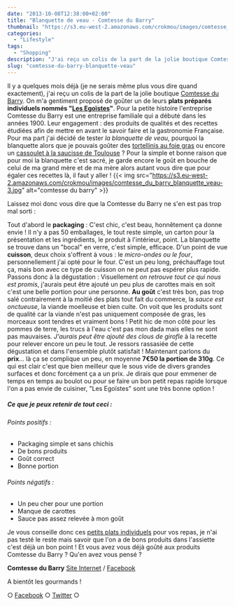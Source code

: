 ```yaml
---
date: "2013-10-08T12:38:00+02:00"
title: "Blanquette de veau - Comtesse du Barry"
thumbnail: "https://s3.eu-west-2.amazonaws.com/crokmou/images/comtesse_du_barry_blanquette_veau.jpg"
categories:
  - "Lifestyle"
tags:
  - "Shopping"
description: "J'ai reçu un colis de la part de la jolie boutique Comtesse du Barry, on m'a proposé de goûter un de leurs plats préparés individuels nommés \"Les Egoïstes\"."
slug: "comtesse-du-barry-blanquette-veau"
---
```


Il y a quelques mois déjà (je ne serais même plus vous dire quand exactement), j'ai reçu un colis de la part de la jolie boutique [Comtesse du Barry](http://www.comtessedubarry.com/). On m'a gentiment proposé de goûter un de leurs **plats préparés individuels nommés "[Les Egoïstes](http://www.comtessedubarry.com/les-egoistes-plats-individuels.html)"**. Pour la petite histoire l'entreprise Comtesse du Barry est une entreprise familiale qui a débuté dans les années 1900\. Leur engagement : des produits de qualités et des recettes étudiées afin de mettre en avant le savoir faire et la gastronomie Française. Pour ma part j'ai décidé de tester _la blanquette de veau_, pourquoi la blanquette alors que je pouvais goûter des [tortellinis au foie gras](http://www.comtessedubarry.com/tortellini-sauce-au-foie-gras-de-canard-4.html) ou encore un [cassoulet à la saucisse de Toulouse](http://www.comtessedubarry.com/cassoulet-gimontois-a-la-saucisse-de-toulouse-grillee-3.html) ? Pour la simple et bonne raison que pour moi la blanquette c'est sacré, je garde encore le goût en bouche de celui de ma grand mère et de ma mère alors autant vous dire que pour égaler ces recettes là, il faut y aller ! {{< img src="https://s3.eu-west-2.amazonaws.com/crokmou/images/comtesse_du_barry_blanquette_veau-3.jpg" alt="comtesse du barry" >}}

Laissez moi donc vous dire que la Comtesse du Barry ne s'en est pas trop mal sorti :

Tout d'abord le **packaging** : C'est chic, c'est beau, honnêtement ça donne envie ! Il n'y a pas 50 emballages, le tout reste simple, un carton pour la présentation et les ingrédients, le produit à l'intérieur, point. La blanquette se trouve dans un "bocal" en verre, c'est simple, efficace. D'un point de vue **cuisson**, deux choix s'offrent à vous : le _micro-ondes ou le four_, personnellement j'ai opté pour le four. C'est un peu long, préchauffage tout ça, mais bon avec ce type de cuisson on ne peut pas espérer plus rapide. Passons donc à la dégustation : Visuellement _on retrouve tout ce qui nous est promis_, j'aurais peut être ajouté un peu plus de carottes mais en soit c'est une belle portion pour une personne. **Au goût** c'est très bon, pas trop salé contrairement à la moitié des plats tout fait du commerce, la _sauce est onctueuse_, la viande moelleuse et bien cuite. On voit que les produits sont de qualité car la viande n'est pas uniquement composée de gras, les morceaux sont tendres et vraiment bons ! Petit hic de mon côté pour les pommes de terre, les trucs à l'eau c'est pas mon dada mais elles ne sont pas mauvaises. _J'aurais peut être ajouté des clous de girofle_ à la recette pour relever encore un peu le tout. Je ressors rassasiée de cette dégustation et dans l'ensemble plutôt satisfait ! Maintenant parlons du **prix**... là ça se complique un peu, en moyenne **7€50 la portion de 310g**. Ce qui est clair c'est que bien meilleur que le sous vide de divers grandes surfaces et donc forcément ça a un prix. Je dirais que pour emmener de temps en temps au boulot ou pour se faire un bon petit repas rapide lorsque l'on a pas envie de cuisiner, "Les Egoïstes" sont une très bonne option !

##### Ce que je peux retenir de tout ceci :

###### Points positifs :

*   Packaging simple et sans chichis
*   De bons produits
*   Goût correct
*   Bonne portion

###### Points négatifs :

*   Un peu cher pour une portion
*   Manque de carottes
*   Sauce pas assez relevée à mon goût

Je vous conseille donc ces [petits plats individuels](http://www.comtessedubarry.com/les-egoistes-plats-individuels.html) pour vos repas, je n'ai pas testé le reste mais savoir que l'on a de bons produits dans l'assiette c'est déjà un bon point ! Et vous avez vous déjà goûté aux produits Comtesse du Barry ? Qu'en avez vous pensé ?

**Comtesse du Barry** [Site Internet](http://www.comtessedubarry.com/) / [Facebook](https://www.facebook.com/ComtesseduBarry)

A bientôt les gourmands !

○ [Facebook](https://www.facebook.com/crokmou.blog) ○ [Twitter](https://twitter.com/Crokmou) ○